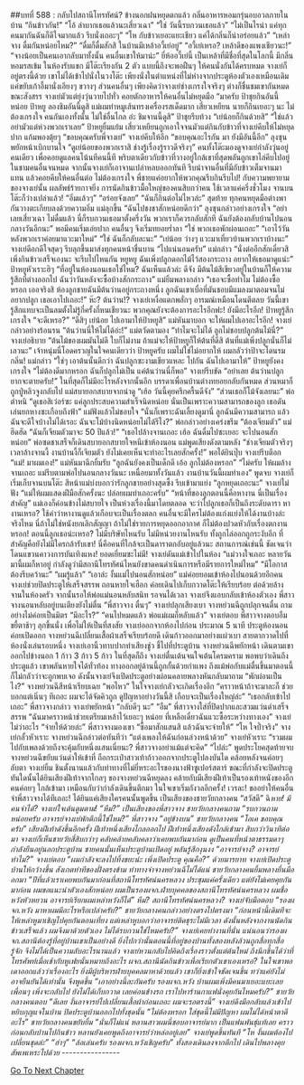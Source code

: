 ##บทที่ 588 : กลับไปสถานีโทรทัศน์?
ข้างนอกฝนหยุดตกแล้ว
กลิ่นอาหารหอมกรุ่นอบอวลภายในบ้าน
“กินข้าวกัน!”
“โอ้ ลำบากเธอแล้วนะเสี่ยวเฉา”
“ใช่ วันนี้รบกวนเธอแล้ว”
“ไม่เป็นไรน่า แค่ทุกคนมากันฉันก็ดีใจมากแล้ว รีบนั่งเถอะๆ”
“โห กับข้าวเยอะแยะเชียว แค่ได้กลิ่นก็น่าอร่อยแล้ว”
“เหล่าจาง ดื่มกันหน่อยไหม?”
“ดื่มก็ดื่มสักสิ ในบ้านมีเหล้าอวี้เย่อยู่”
“อวี้เย่เหรอ? เหล้าดีของแพงเชียวนะ!”
“จางน้อยเป็นคนเอากลับมาทั้งนั้น คนอื่นเขาให้มาน่ะ”
ยี่ห้ออวี้เย่นี้ เป็นเหล้าที่มีชื่อที่สุดในโลกนี้ มีกลิ่นหอมรสเข้ม
ในห้องรับแขก มีโต๊ะเรียงกัน 2 ตัว แบบนี้ถึงจะพอฝืนๆ ให้คนนั่งกันได้ครบหมด จางเย่ก็อยู่ตรงนี้ด้วย เขาไม่ได้เข้าไปนั่งในวงโต๊ะ เพียงนั่งในตำแหน่งที่ไม่ห่างจากประตูห้องตัวเองเหมือนเดิม แค่ขยับเก้าอี้มานั่งเอียงๆ ขวางๆ ส่วนคนอื่นๆ เพียงคิดว่าจางเย่ช่างเกรงใจจริงๆ ต่างก็ชื่นชมเขากันหมด
ขณะสังสรร จางเย่มัวแต่ยุ่งวุ่นวายไปทั่ว คอยตักอาหารให้คนอื่นไม่หยุดมือ “มาครับ ป้าชุยกินอันนี้หน่อย ป้าหยู ลองชิมอันนี้ดูสิ แม่ผมทำหมูเส้นทรงเครื่องรสเด็ดมาก เสี่ยวเหยียน นายก็กินเยอะๆ นะ ไม่ต้องเกรงใจ คนกันเองทั้งนั้น ไม่ใช่อื่นไกล อ่ะ ชิมจานนี้ดูสิ”
ป้าชุยรีบท้วง “เย่น้อยก็กินด้วยสิ”
“ใช่แล้ว อย่ามัวแต่ห่วงพวกเราเลย” ป้าหยูยิ้มแย้ม
เสี่ยวเหยียนถูกเอาใจจนมัวแต่กินกับข้าวที่จางเย่คีบให้ไม่หยุดปาก แก้มพองตุ้ยๆ “ขอบคุณครับพี่จางเย่”
จางเย่คีบให้อีก “ขอบคุณอะไรกัน มา ยังมีอันนี้อีก”
ลุงซุนพยักหน้าเบิกบานใจ “ดูเย่น้อยของพวกเราสิ ช่างรู้เรื่องรู้ราวดีจริงๆ”
คนทั้งโต๊ะมองดูจางเย่กำลังวุ่นอยู่คนเดียว เพื่อคอยดูแลคนโน้นทีคนนี้ที พริบตาเดียวกับข้าวที่วางอยู่ใกล้เขาที่สุดพลันถูกเขาไล่คีบไปอยู่ในชามคนอื่นจนหมด จากนั้นจางเย่ก็เอาจานเปล่าหลบออกทันที รีบนำจานอื่นที่มีกับข้าวเต็มจานมาแทน แล้วคอยคีบให้คนอื่นต่อ
ไม่ต้องเกรงใจ
พี่ชายแค่อยากให้พวกคุณรีบกินรีบไป!
กับความพยายามของจางเย่นั้น ผลลัพธ์ร้ายกาจยิ่ง การนัดกินข้าวมื้อใหญ่ของคนสิบกว่าคน ใช้เวลาแค่ครึ่งชั่วโมง จานบนโต๊ะก็ว่างเปล่าแล้ว!
“อิ่มแล้วๆ”
“อร่อยจังเลย”
“ฉันก็กินต่อไม่ไหวล่ะ”
สุดท้าย ทุกคนหยุดมือต่างพากันวางตะเกียบลงด้วยความอิ่ม
แม่ลุกขึ้น “ฉันไปชงชาสักหน่อยดีกว่า”
ลุงซุนกล่าวอย่างเกรงใจ “อย่าเลยเสี่ยวเฉา ไม่ดื่มแล้ว นี่ก็รบกวนเธอมาตั้งครึ่งวัน พวกเราก็ควรกลับสักที ฉันยังต้องกลับบ้านไปนอนกลางวันอีกนะ”
พอมีคนเริ่มเอ่ยปาก คนอื่นๆ จึงเริ่มทยอยร่ำลา
“ใช่ พวกเธอพักผ่อนเถอะ”
“เอาไว้วันหลังพวกเราค่อยมาแวะมาใหม่”
“ใช่ ฉันก็กลับละนะ”
“เย่น้อย ว่างๆ แวะมาเที่ยวบ้านพวกเราบ้างนะ”
จางเย่ดีอกดีใจสุดๆ รีบลุกขึ้นมาส่งทุกคนหน้าชื่นบาน “ไปแน่นอนครับ”
แม่กล่าว “นั่งต่ออีกสักเดี๋ยวสิ เพิ่งกินข้าวเสร็จเองนะ จะรีบไปไหนกัน หยูหยู ฉันเพิ่งปลูกดอกไม้ไว้สองกระถาง อยากให้เธอมาดูแน่ะ”
ป้าหยูหัวเราะฮิๆ “ที่อยู่ในห้องนอนเธอใช่ไหม? ฉันเห็นแล้วล่ะ ดีจัง มีต้นไม้สีเขียวอยู่ในบ้านก็ให้ความรู้สึกที่ต่างออกไป ฉันว่าวันหลังจะซื้อบ้างสักกระถาง”
แม่ยิ้มพลางกล่าว “เธอจะซื้อทำไม ไม่ต้องซื้อหรอก เออจริงสิ ห้องลูกชายฉันมีต้นว่านอยู่กระถางหนึ่ง ลูกฉันเขาเบื่อที่มันชอบมีแมลงมาตอมจนไม่อยากปลูก เธอเอาไปเถอะ!”
ห๊ะ?
ต้นว่าน!?
จางเย่เหงื่อแตกพลั่กๆ อารมณ์เหมือนโดนตีตลบ วันนี้เขารู้สึกแทบจะเป็นลมตั้งไม่รู้กี่ครั้งกี่หนเชียวนะ พวกคุณยังจะต้องการอะไรอีกฟะ! ยังมีอะไรอีก!
ป้าหยูรู้สึกเกรงใจ “จะดีเหรอ?”
“ดีสิๆ เย่น้อย ไปเอามาให้ป้าหยูสิ” แม่หันมาบอก
จะให้ผมไปเอาอะไรอีก! จางเย่กล่าวอย่างร้อนรน “ต้นว่านนี่ให้ไม่ได้อ่ะ!”
แม่ตวัดตามอง “ทำไมจะไม่ได้ ลูกไม่ชอบปลูกต้นไม้นี่?”
จางเย่อธิบาย “ต้นไม้ของผมมันไม่ดี ใบก็ไม่งาม ถ้าแม่จะให้ป้าหยูก็ให้ต้นที่ดีสิ ต้นที่แม่เพิ่งปลูกนั่นก็ไม่เลวนะ”
เจ้าหนุ่มนี่โอดครวญในใจคนเดียวว่า
ป้าหยูครับ ผมไม่ใช่ไม่อยากให้ ผมกลัวว่าป้าจะโดนรมกลิ่น!
แม่กล่าว “ใช่ๆ เอาต้นนั้นดีกว่า ฉันปลูกซะงามเชียวแหละ ไปกัน ฉันไปเอามาให้”
ป้าหยูยังคงเกรงใจ “ไม่ต้องดีมากหรอก ฉันก็ปลูกไม่เป็น แค่ต้นว่านนี่ก็พอ”
จางเย่รีบขัด “อย่าเลย ต้นว่านปลูกยากจะตายครับ!”
ในที่สุดก็ไม่มีอะไรหลังจากนั้นอีก
บรรดาเพื่อนบ้านต่างทยอยกลับกันหมด ส่วนหมาก็ถูกปู่หลิวจูงกลับไป
แม่สบายอกสบายจากน่าดู “เฮ้อ วันนี้คุยครึกครื้นดีจัง”
“ส่วนเธอก็โม้จังเลยนะ” พ่อตำหนิ “ดูเธอสิเว่อร์ซะ แค่ลูกประสบความสำเร็จนิดหน่อย นั่นเป็นเพราะความสามารถของลูก เธอดันเล่นยกหางซะเกือบถึงฟ้า”
แม่ฟังแล้วไม่ชอบใจ “นั่นก็เพราะฉันเลี้ยงดูมานี่ ลูกฉันมีความสามารถ แล้วฉันจะดีใจบ้างไม่ได้เรอะ ฉันจะโม้บ้างนิดหน่อยไม่ได้รึไง?”
พ่อกล่าวอย่างเคร่งขรึม “ต้องเจียมตัว”
แม่ฮึดฮัด “ฉันก็เจียมตัวมาจะ 50 ปีแล้ว!”
“เธอไปล้างจานเถอะ เฮ้อ ฉันดื่มไปซะเยอะ จะไปนอนสักหน่อย” พ่อซดชาเสร็จก็เดินสบายอกสบายใจหนีเข้าห้องนอน
แม่พูดเสียงดังตามหลัง “ช่างเจียมตัวจริงๆ เวลาล้างจานงี้ งานบ้านงี้ก็เจียมตัว ยังไม่เคยเห็นจะทำอะไรเลยสักครั้ง!”
พอได้ยินปุ๊บ จางเย่รีบตีอก “แม่! มาผมเอง!”
แม่หันมาฉีกยิ้มรับ “ลูกฉันยังคงเป็นเด็กดี เอ้อ ลูกไม่ต้องหรอก”
“ไม่ครับ ให้ผมล้างจานเถอะ แม่รีบตามพ่อไปนอนกลางวันนะ เหนื่อยมาทั้งวันแล้ว งานบ้านวันนี้ผมทำเอง”
พูดจบ จางเย่ก็เริ่มเก็บจานบนโต๊ะ
สีหน้าแม่บ่งบอกว่ารักลูกชายอย่างสุดซึ้ง รีบเข้ามาแย่ง “ลูกหยุดเถอะนะ”
จางเย่ไม่ฟัง “แม่ให้ผมแสดงฝีมือสักครั้งนะ ปล่อยผมทำเถอะครับ”
“หน้าที่ของลูกตอนนี้คือหางาน นี่เป็นเรื่องสำคัญ” แม่เองก็ค่อนข้างไม่สบายใจ เป็นห่วงเรื่องนี้มาโดยตลอด จะว่าไปลูกเธอก็เป็นถึงระดับดารา หางานเหรอ? ใช้คำว่าหางานดูแล้วเกือบจะเป็นเรื่องตลก คนอื่นจะมีใครไม่ต้องแก่งแย่งให้ได้งานบ้างล่ะจริงไหม นี่ถ้าไม่ใช่หนังยกเลิกสัญญา ถ้าไม่ใช่รายการหยุดออกอากาศ ก็ไม่ต้องปวดหัวกับเรื่องตกงานหรอก! ตอนนี้ลูกเธอน่ะเหรอ? ไม่มีบริษัทไหนรับ ไม่มีหน่วยงานไหนรับ ทั้งถูกไล่ออกถูกระงับอีก ที่สำคัญคือยังไม่มีใครกล้ารับเขา! นี่คือคนที่ใกล้จะเป็นดาราตกอับอยู่แล้วนะ สถานการณ์เช่นนี้ ชัดเจนว่าโดนแขวนคาวงการบันเทิงแหง!
ยอดเยี่ยมซะไม่มี!
จางเย่ดันแม่เข้าไปในห้อง “แม่วางใจเถอะ หลายวันมานี้ผมก็หาอยู่ กำลังดูว่ามีสถานีโทรทัศน์ไหนยังขาดคนดำเนินการหรือมีรายการใหม่ไหม”
“มีโอกาสต้องรีบคว้านะ”
“ผมรู้แล้ว”
“เอาล่ะ งั้นแม่ไปนอนสักหน่อย”
แม่ค่อยยอมเข้าห้องไปนอนด้วยอีกคน
จางเย่ช่วยปิดประตูให้เสร็จสรรพ ถอนหายใจเฮือก ค่อยเดินไปเก็บกวาดโต๊ะให้เรียบร้อย ต่อด้วยล้างจานในห้องครัว จากนั้นรอให้พ่อแม่นอนหลับสนิท รอจนได้เวลา จางเย่จึงแอบกลับเข้าห้องตัวเอง
พี่สาวจางนอนหลับอยู่บนเตียงยังไม่ตื่น
“พี่สาวจาง ตื่นๆ” จางเย่ปลุกเสียงเบา
จางหย่วนฉีถูกปลุกจนตื่น ถามอย่างไม่ค่อยเป็นมิตร “มีอะไร?”
“คนไปหมดแล้ว พ่อแม่ผมก็หลับแล้ว” จางเย่ตอบ
พี่สาวจางตอบอืม ขยี้ตาช้าๆ ลุกขึ้นนั่ง
เพื่อไม่ให้เป็นที่สงสัย จางเย่ออกจากห้องไปก่อน
ประมาณ 5 นาที ประตูห้องนอนค่อยเปิดออก จางหย่วนฉีเปลี่ยนเสื้อผ้าเสร็จเรียบร้อยดี เดินก้าวออกมาอย่างแผ่วเบา สายตากวาดไปที่ห้องนั่งเล่นรอบหนึ่ง
จางเย่เอานิ้วทาบปากทำเสียงชู่ว ชี้ไปที่ประตูบ้าน
จางหย่วนฉีพยักหน้า เดินตามเขาออกไปข้างนอก
1 ก้าว
3 ก้าว
5 ก้าว
ในที่สุดก็ถึง
จางเย่ตื่นเต้นจนใจเต้นโครมคราม พอพบว่าเดินถึงประตูแล้ว เขาพลันหายใจได้ทั่วท้อง ทางออกอยู่ด้านนี้ถูกกั้นด้วยกำแพง ถึงแม้พ่อกับแม่ตื่นขึ้นมาตอนนี้ ก็ไม่กลัวว่าจะถูกพบเจอ ดังนั้นจางเย่จึงเปิดประตูอย่างผ่อนคลายพลางหันกลับมาถาม “พักผ่อนเป็นไง?”
จางหย่วนฉีสีหน้าเรียบเฉย “พอไหว”
ในใจจางเย่กลัวจะเกิดเรื่องอีก “คราวหน้าถ้าจะมาละก็ ช่วยบอกแต่เนิ่นๆ ทีเถอะ ผมจะได้จัดคิวถูก ดูปัญหาอย่างวันนี้สิ เกือบจะเป็นเรื่องใหญ่ล่ะ”
“เธอกลับเข้าไปเถอะ” พี่สาวจางกล่าว
จางเย่พยักหน้า “กลับดีๆ นะ”
“อืม” พี่สาวจางใส่ที่ปิดปากและสวมแว่นดำเสร็จสรรพ “ฉันมาคราวหน้าช่วยเตรียมเหล้าไว้เยอะๆ หน่อย ที่เหลือเดี๋ยวฉันแวะซื้อระหว่างทางเอง”
จางเย่ไม่ว่าอะไร “จ่ายให้ด้วยล่ะ”
พี่สาวจางมองเขา “ซื้อมาสักแสนสิ แล้วฉันจะจ่ายให้”
“โห ใจป้ำจริง” จางเย่กลั้วหัวเราะ
จางหย่วนฉีกล่าวต่อทันทีว่า “แต่งเพลงให้ฉันก่อนล่วงหน้าด้วย”
จางเย่หัวเราะ “รวมผมไปกับเพลงด้วยถึงจะคุ้มกับหนึ่งแสนเนี่ยนะ? พี่สาวจางอย่าแม้แต่จะคิด”
“ไปล่ะ” พูดประโยคสุดท้ายจบ จางหย่วนฉีขยับแว่นดำให้เข้าที่ ถือกระเป๋าสาวเท้าก้าวออกจากประตูไปลงบันได คล้อยหลังจนค่อยๆ ลับตา
จางเย่ยิ้ม ชินตั้งนานแล้วกับท่าทางที่ไม่ยี่หระอะไรของนางฟ้าซูเปอร์สตาร์
ขณะที่กำลังจะปิดประตู ทันใดนั้นได้ยินเสียงฝีเท้าจากไกลๆ ของจางหย่วนฉีหยุดลง คล้ายกับมีเสียงฝีเท้าเป็นรองเท้าหนังของอีกคนค่อยๆ ใกล้เข้ามา เหมือนกับว่ากำลังเดินขึ้นตึกมา ในใจเขาเริ่มกังวลอีกครั้ง!
เวรละ!
ขออย่าให้คนอื่นจำพี่สาวจางได้ทีเถอะ!
ได้ยินแค่เสียงใครคนนั้นพูดขึ้น เป็นเสียงของชายวัยกลางคน “สวัสดี”
ฉิ*หาย!
มีคนจำได้?
จางเย่ใจเต้นตูมตาม!
“หืม?” เป็นเสียงของพี่สาวจาง
ชายวัยกลางคนถาม “รบกวนถามหน่อยครับ อาจารย์จางเย่พักตึกนี้ใช่ไหม?”
พี่สาวจาง “อยู่ข้างบน”
ชายวัยกลางคน “โอเค ขอบคุณครับ”
เสียงฝีเท้าดังขึ้นอีกครั้ง ฝีเท้าหนึ่งเสียงไกลออกไป ฝีเท้าหนึ่งเสียงดังใกล้เข้ามา
สิบกว่าวินาทีต่อมา จางเย่ก็เห็นชายวัยสี่สิบกว่าๆ คลับคล้ายคลับคลาว่าเคยพบกันมาก่อน ดูเป็นคนที่หน้าตาธรรมดาๆ กำลังยืนอยู่นอกประตูบ้าน
ชายคนนั้นเห็นประตูบ้านเปิดอยู่ พลันรู้สึกงุนงง “อาจารย์จาง? อาจารย์ทำไม?”
จางเย่ตอบ “ผมกำลังจะลงไปทิ้งขยะน่ะ เพิ่งเปิดประตู คุณคือ?” ด้วยมารยาท จางเย่เปิดประตูบ้านให้กว้างขึ้น สังเกตท่าทีของฝั่งตรงข้าม ท่าทางจำจางหย่วนฉีไม่ได้แน่
ชายวัยกลางคนยิ้มพลางยื่นมืออกมา “ปีที่แล้วเราเคยพบกันมาก่อนที่สถานีโทรทัศน์นครหลวง ประชุมแค่ครั้งเดียว แต่ยังไม่เคยคุยกันมาก่อน ผมขอแนะนำตัวเองสักหน่อย ผมเป็นรองผจก.ฝ่ายบุคคลของสถานีโทรทัศน์นครหลวง ผมชื่อหวังหัวหยวน อาจารย์เรียกผมเหล่าหวังก็ได้”
หืม?
สถานีโทรทัศน์นครหลวง?
จางเย่จับมือตอบ “รองผจก.หวัง มาหาผมมีอะไรหรือเปล่าครับ?”
ชายวัยกลางคนกล่าวอย่างตรงไปตรงมา “ก่อนหน้านี้เดิมทีจะให้เหล่าหูมาเชิญไปคุยกันตอนเที่ยง แต่เหล่าหูบอกว่าอาจารย์ติดธุระไม่มีเวลา ดังนั้นหลังจากงานนัดกินข้าวเสร็จแล้ว ผมจึงมาด้วยตัวเอง ไม่ได้รบกวนใช่ไหมครับ?” จางเย่เคยทำงานที่นั่น แน่นอนว่ารองผจก.สถานีต้องรู้ที่อยู่บ้านเขาเป็นอย่างดี ยิ่งไปกว่านั้นตอนนี้ที่อยู่ของบ้านทั้งสองหลังล้วนถูกสื่อทุกสื่อรู้จัก จึงไม่ได้เป็นความลับอะไรนานแล้ว
จางเย่หวนกลับไปคิดถึงเรื่องราวตั้งแต่ต้นใหม่ ถึงนึกขึ้นได้ว่าที่โทรศัพท์เมื่อเช้ากับหูเฟยนั้นหมายถึงอะไร ผจก.สถานีนัดกินข้าวเพื่อเรียกตัวเขาเองเหรอ? ในใจเขาพอเดาออกแล้วว่าเรื่องอะไร ยิ่งมีผู้บริหารฝ่ายบุคคลมาหาด้วยแล้ว เขาก็ยิ่งเข้าใจชัดเจนขึ้น ทว่าแค่ยังไม่อาจยืนยันได้เท่านั้น จึงพูดขึ้น “เอาอย่างนี้ละกันครับ รองผจก.หวัง บ้านผมเพิ่งมีคนมาเยอะแยะเลย เพื่อนๆ เพิ่งจะกลับไป ยังไม่ได้เก็บกวาด เลยค่อนข้างรก เราไปหาร้านกาแฟนั่งคุยกันไหมครับ?”
ชายวัยกลางคนตอบ “ดีเลย งั้นอาจารย์ไปเปลี่ยนเสื้อผ้าก่อนเถอะ ผมจะรอตรงนี้”
จางเย่ดึงมือกลับแล้วเข้าไปหยิบกุญแจในบ้าน ปิดประตูบ้านออกไปทั้งชุดนั้น “ไม่ต้องหรอก ใส่ชุดนี้ไม่มีปัญหา ผมไม่ได้หน้าตาดีอะไร”
ชายวัยกลางคนขยับยิ้ม “นั่นก็ไม่แน่ หลานสาวผมนี่ชอบอาจารย์มาก เป็นแฟนพันธุ์แท้เลย คราวก่อนกลับบ้านไปกินข้าว หลานยังเคยพูดถึงอาจารย์ว่าหล่ออยู่เลย”
จางเย่พูดขึ้นทันที “โห งั้นผมต้องไปเปลี่ยนชุดล่ะ”
“ฮ่าๆ”
“ล้อเล่นครับ รองผจก.หวังเชิญครับ”
ทั้งสองเดินลงจากตึกไป เดินไปพลางคุยสัพเพเหระไปด้วย
*-*-*-*-*-*-*-*-*-*-*-*-*-*-*-*-*


[Go To Next Chapter]( ./89.md)